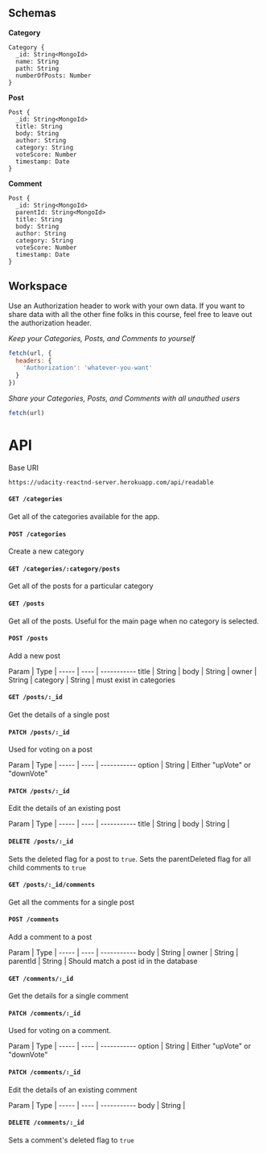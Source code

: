 ## Schemas

**Category**

```
Category {
  _id: String<MongoId>
  name: String
  path: String
  numberOfPosts: Number
}
```

**Post**

```
Post {
  _id: String<MongoId>
  title: String
  body: String
  author: String
  category: String
  voteScore: Number
  timestamp: Date
}
```

**Comment**

```
Post {
  _id: String<MongoId>
  parentId: String<MongoId>
  title: String
  body: String
  author: String
  category: String
  voteScore: Number
  timestamp: Date
}
```

## Workspace

Use an Authorization header to work with your own data. If you want to share data with all the other fine folks in this course, feel free to leave out the authorization header.

_Keep your Categories, Posts, and Comments to yourself_

```js
fetch(url, {
  headers: {
    'Authorization': 'whatever-you-want'
  }
})
```

_Share your Categories, Posts, and Comments with all unauthed users_

```js
fetch(url)
```

# API

Base URI

`https://udacity-reactnd-server.herokuapp.com/api/readable`

#### `GET /categories`

Get all of the categories available for the app.

#### `POST /categories`

Create a new category

#### `GET /categories/:category/posts`

Get all of the posts for a particular category

#### `GET /posts`

Get all of the posts. Useful for the main page when no category is selected.

#### `POST /posts`

Add a new post

Param | Type |
----- | ---- | -----------
title | String |
body | String |
owner | String |
category | String | must exist in categories

#### `GET /posts/:_id`

Get the details of a single post

#### `PATCH /posts/:_id`

Used for voting on a post

Param | Type |
----- | ---- | -----------
option | String | Either "upVote" or "downVote"

#### `PATCH /posts/:_id`

Edit the details of an existing post

Param | Type |
----- | ---- | -----------
title | String |
body | String |

#### `DELETE /posts/:_id`

Sets the deleted flag for a post to `true`. Sets the parentDeleted flag for all child comments to `true`

#### `GET /posts/:_id/comments`

Get all the comments for a single post

#### `POST /comments`

Add a comment to a post

Param | Type |
----- | ---- | -----------
body | String |
owner | String |
parentId | String<MongoId> | Should match a post id in the database

#### `GET /comments/:_id`

Get the details for a single comment

#### `PATCH /comments/:_id`

Used for voting on a comment.

Param | Type |
----- | ---- | -----------
option | String | Either "upVote" or "downVote"

#### `PATCH /comments/:_id`

Edit the details of an existing comment

Param | Type |
----- | ---- | -----------
body | String |

#### `DELETE /comments/:_id`

Sets a comment's deleted flag to `true`
